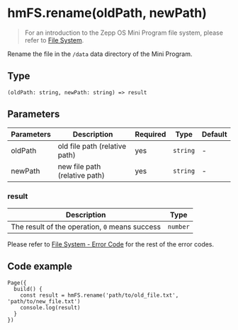 
# hmFS.rename(oldPath, newPath)

> For an introduction to the Zepp OS Mini Program file system, please refer to [File System](/docs/1.0/guides/framework/device/fs/).

Rename the file in the `/data` data directory of the Mini Program.

## Type[​](/docs/1.0/reference/device-app-api/hmFS/rename/#type "Direct link to Type")

```
(oldPath: string, newPath: string) => result  

```
## Parameters[​](/docs/1.0/reference/device-app-api/hmFS/rename/#parameters "Direct link to Parameters")

| Parameters | Description | Required | Type | Default |
| --- | --- | --- | --- | --- |
| oldPath | old file path (relative path) | yes | `string` | - |
| newPath | new file path (relative path) | yes | `string` | - |

### result[​](/docs/1.0/reference/device-app-api/hmFS/rename/#result "Direct link to result")

| Description | Type |
| --- | --- |
| The result of the operation, `0` means success | `number` |

Please refer to [File System - Error Code](/docs/1.0/guides/framework/device/fs/#error-code) for the rest of the error codes.

## Code example[​](/docs/1.0/reference/device-app-api/hmFS/rename/#code-example "Direct link to Code example")

```
Page({  
  build() {  
    const result = hmFS.rename('path/to/old_file.txt', 'path/to/new_file.txt')  
    console.log(result)  
  }  
})  

```
